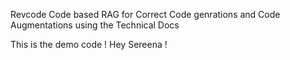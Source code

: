 Revcode
Code based RAG for Correct Code genrations and Code Augmentations using the Technical Docs

This is the demo code ! 
Hey Sereena ! 